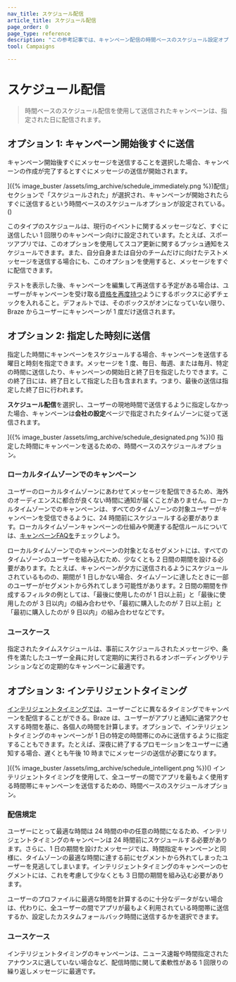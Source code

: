 ```yaml
---
nav_title: スケジュール配信
article_title: スケジュール配信
page_order: 0
page_type: reference
description: "この参考記事では、キャンペーン配信の時間ベースのスケジュール設定オプションの違いについて説明します。"
tool: Campaigns

---
```


# スケジュール配信

> 時間ベースのスケジュール配信を使用して送信されたキャンペーンは、指定された日に配信されます。

## オプション 1: キャンペーン開​​始後すぐに送信

キャンペーン開始後すぐにメッセージを送信することを選択した場合、キャンペーンの作成が完了するとすぐにメッセージの送信が開始されます。

]({% image_buster /assets/img_archive/schedule_immediately.png %})配信」セクションで「スケジュールされた」が選択され、キャンペーンが開始されたらすぐに送信するという時間ベースのスケジュールオプションが設定されている。()

このタイプのスケジュールは、現行のイベントに関するメッセージなど、すぐに送信したい 1 回限りのキャンペーン向けに設定されています。たとえば、スポーツアプリでは、このオプションを使用してスコア更新に関するプッシュ通知をスケジュールできます。また、自分自身または自分のチームだけに向けたテストメッセージを送信する場合にも、このオプションを使用すると、メッセージをすぐに配信できます。 

テストを表示した後、キャンペーンを編集して再送信する予定がある場合は、ユーザーがキャンペーンを受け取る[資格を再度持つ]({{site.baseurl}}/user_guide/engagement_tools/messaging_fundamentals/reeligibility/)ようにするボックスに必ずチェックを入れること。デフォルトでは、そのボックスがオンになっていない限り、Braze からユーザーにキャンペーンが 1 度だけ送信されます。

## オプション 2: 指定した時刻に送信

指定した時間にキャンペーンをスケジュールする場合、キャンペーンを送信する曜日と時刻を指定できます。メッセージを 1 度、毎日、毎週、または毎月、特定の時間に送信したり、キャンペーンの開始日と終了日を指定したりできます。この終了日には、終了日として指定した日も含まれます。つまり、最後の送信は指定した終了日に行われます。 

**スケジュール配信**を選択し、ユーザーの現地時間で送信するように指定しなかった場合、キャンペーンは**会社の設定**ページで指定されたタイムゾーンに従って送信されます。

]({% image_buster /assets/img_archive/schedule_designated.png %})() 指定した時間にキャンペーンを送るための、時間ベースのスケジュールオプション。

### ローカルタイムゾーンでのキャンペーン

ユーザーのローカルタイムゾーンにあわせてメッセージを配信できるため、海外のオーディエンスに都合が良くない時間に通知が届くことがありません。ローカルタイムゾーンでのキャンペーンは、すべてのタイムゾーンの対象ユーザーがキャンペーンを受信できるように、24 時間前にスケジュールする必要があります。ローカルタイムゾーンキャンペーンの仕組みや関連する配信ルールについては、[キャンペーンFAQを]({{site.baseurl}}/user_guide/engagement_tools/campaigns/faq/#how-do-i-schedule-a-local-time-zone-campaign/)チェックしよう。

ローカルタイムゾーンでのキャンペーンの対象となるセグメントには、すべてのタイムゾーンのユーザーを組み込むため、少なくとも 2 日間の期間を設ける必要があります。たとえば、キャンペーンが夕方に送信されるようにスケジュールされているものの、期間が 1 日しかない場合、タイムゾーンに達したときに一部のユーザーがセグメントから外れてしまう可能性があります。2 日間の期間を作成するフィルタの例としては、「最後に使用したのが 1 日以上前」と「最後に使用したのが 3 日以内」の組み合わせや、「最初に購入したのが 7 日以上前」と「最初に購入したのが 9 日以内」の組み合わせなどです。 

### ユースケース

指定されたタイムスケジュールは、事前にスケジュールされたメッセージや、条件を満たしたユーザー全員に対して定期的に実行されるオンボーディングやリテンションなどの定期的なキャンペーンに最適です。

## オプション 3: インテリジェントタイミング

[インテリジェントタイミングでは]({{site.baseurl}}/user_guide/brazeai/intelligence/intelligent_timing/)、ユーザーごとに異なるタイミングでキャンペーンを配信することができる。Braze は、ユーザーがアプリと通知に通常アクセスする時間を基に、各個人の時間を計算します。オプションで、インテリジェントタイミングのキャンペーンが 1 日の特定の時間帯にのみに送信するように指定することもできます。たとえば、深夜に終了するプロモーションをユーザーに通知する場合、遅くとも午後 10 時までにメッセージの送信が必要になります。

]({% image_buster /assets/img_archive/schedule_intelligent.png %})() インテリジェントタイミングを使用して、全ユーザーの間でアプリを最もよく使用する時間帯にキャンペーンを送信するための、時間ベースのスケジュールオプション。

### 配信規定

ユーザーにとって最適な時間は 24 時間の中の任意の時間になるため、インテリジェントタイミングのキャンペーンは 24 時間前にスケジュールする必要があります。さらに、1 日の期間を設けたメッセージでは、時間指定キャンペーンと同様に、タイムゾーンの最適な時間に達する前にセグメントから外れてしまったユーザーを見逃してしまいます。インテリジェントタイミングのキャンペーンのセグメントには、これを考慮して少なくとも 3 日間の期間を組み込む必要があります。

ユーザーのプロファイルに最適な時間を計算するのに十分なデータがない場合は、代わりに、全ユーザーの間でアプリが最もよく利用されている時間帯に送信するか、設定したカスタムフォールバック時間に送信するかを選択できます。 

### ユースケース

インテリジェントタイミングのキャンペーンは、ニュース速報や時間指定されたアナウンスに適していない場合など、配信時間に関して柔軟性がある 1 回限りの繰り返しメッセージに最適です。


